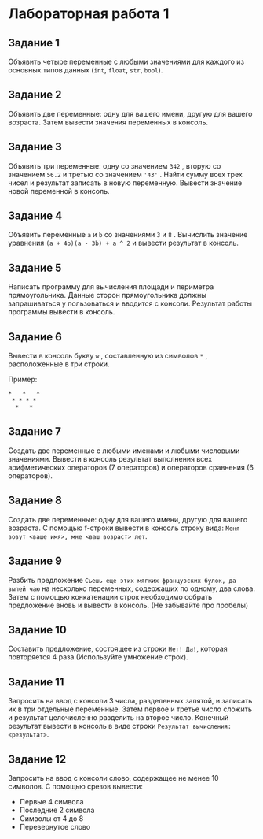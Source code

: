 # Лабораторная работа 1

## Задание 1

Объявить четыре переменные с любыми значениями для каждого из основных типов данных (`int`, `float`, `str`, `bool`).

## Задание 2

Объявить две переменные: одну для вашего имени, другую для вашего возраста. Затем вывести значения переменных в консоль.

## Задание 3

Объявить три переменные: одну со значением `342` , вторую со значением `56.2` и третью со значением `'43'` . Найти сумму всех трех чисел и результат записать в новую переменную. Вывести значение новой переменной в консоль.

## Задание 4

Объявить переменные `a` и `b` со значениями `3` и `8` . Вычислить значение уравнения `(a + 4b)(a - 3b) + a ^ 2` и вывести результат в консоль.

## Задание 5

Написать программу для вычисления площади и периметра прямоугольника. Данные сторон прямоугольника должны запрашиваться у пользоваться и вводится с консоли. Результат работы программы вывести в консоль.

## Задание 6

Вывести в консоль букву `w` , составленную из символов `*` , расположенные в три строки.

Пример:

```
*   *   *
 * * * *
  *   *
```

## Задание 7

Создать две переменные с любыми именами и любыми числовыми значениями. Вывести в консоль результат выполнения всех арифметических операторов (7 операторов) и операторов сравнения (6 операторов).

## Задание 8

Создать две переменные: одну для вашего имени, другую для вашего возраста. С помощью f-строки вывести в консоль строку вида: `Меня зовут <ваше имя>, мне <ваш возраст> лет`.

## Задание 9

Разбить предложение `Съешь еще этих мягких французских булок, да выпей чаю` на несколько переменных, содержащих по одному, два слова. Затем с помощью конкатенации строк необходимо собрать предложение вновь и вывести в консоль. (Не забывайте про пробелы)

## Задание 10

Составить предложение, состоящее из строки `Нет! Да!`, которая повторяется 4 раза (Используйте умножение строк).

## Задание 11

Запросить на ввод с консоли 3 числа, разделенных запятой, и записать их в три отдельные переменные. Затем первое и третье число сложить и результат целочисленно разделить на второе число. Конечный результат вывести в консоль в виде строки `Результат вычисления: <результат>`.

## Задание 12

Запросить на ввод с консоли слово, содержащее не менее 10 символов. С помощью срезов вывести:

- Первые 4 символа
- Последние 2 символа
- Символы от 4 до 8
- Перевернутое слово
